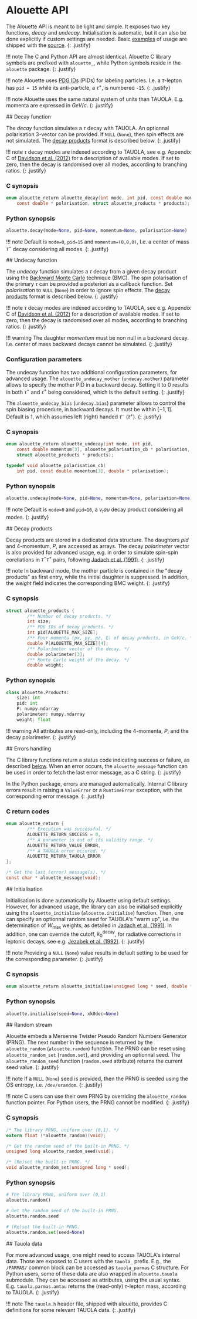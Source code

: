 # Alouette API

The Alouette API is meant to be light and simple. It exposes two key functions,
*decay* and *undecay*. Initialisation is automatic, but it can also be done
explicitly if custom settings are needed. Basic [examples][examples] of usage
are shipped with the [source][alouette_source].
{: .justify}

!!! note
    The C and Python API are almost identical. Alouette C library symbols are
    prefixed with `alouette_`, while Python symbols reside in the `alouette`
    package.
    {: .justify}

!!! note
    Alouette uses [PDG IDs](PID) (PIDs) for labeling particles. I.e.  a
    $\tau$-lepton has `pid = 15` while its anti-particle, a $\tau^+$, is
    numbered `-15`.
    {: .justify}

!!! note
    Alouette uses the same natural system of units than TAUOLA. E.g. momenta
    are expressed in $GeV / c$.
    {: .justify}


<div markdown="1" class="shaded-box fancy">
## Decay function

The *decay* function simulates a $\tau$ decay with TAUOLA. An optionnal
polarisation 3-vector can be provided. If `NULL` (`None`), then spin effects
are not simulated. The [decay products](#decay-products) format is described
below.
{: .justify}

!!! note
    $\tau$ decay modes are indexed according to TAUOLA, see e.g. Appendix C of
    [Davidson et al. (2012)][Davidson2012] for a description of available modes.
    If set to zero, then the decay is randomised over all modes, according to
    branching ratios.
    {: .justify}

### C synopsis

```C
enum alouette_return alouette_decay(int mode, int pid, const double momentum[3],
    const double * polarisation, struct alouette_products * products);
```

### Python synopsis

```Python
alouette.decay(mode=None, pid=None, momentum=None, polarisation=None)
```

!!! note
    Default is `mode=0`, `pid=15` and `momentum=(0,0,0)`, I.e. a center of mass
    $\tau^-$ decay considering all modes.
    {: .justify}
</div>


<div markdown="1" class="shaded-box fancy">
## Undecay function

The *undecay* function simulates a $\tau$ decay from a given decay product
using the [Backward Monte Carlo][BMC] technique (BMC). The spin polarisation of
the primary $\tau$ can be provided a posteriori as a callback function.  Set
*polarisation* to `NULL` (`None`) in order to ignore spin effects. The [decay
products](#decay-products) format is described below.
{: .justify}

!!! note
    $\tau$ decay modes are indexed according to TAUOLA, see e.g. Appendix C of
    [Davidson et al. (2012)][Davidson2012] for a description of available modes.
    If set to zero, then the decay is randomised over all modes, according to
    branching ratios.
    {: .justify}

!!! warning
    The daughter *momentum* must be non null in a backward decay. I.e. center
    of mass backward decays cannot be simulated.
    {: .justify}

### Configuration parameters

The undecay function has two additional configuration parameters, for advanced
usage. The `alouette_undecay_mother` (`undecay.mother`) parameter allows to
specify the mother PID in a backward decay. Setting it to 0 results in both
$\tau^-$ and $\tau^+$ being considered, which is the default setting.
{: .justify}

The `alouette_undecay_bias` (`undecay.bias`) parameter allows to control the
spin biasing procedure, in backward decays. It must be within $[-1, 1]$.
Default is 1, which assumes left (right) handed $\tau^-$ ($\tau^+$).
{: .justify}

### C synopsis

```C
enum alouette_return alouette_undecay(int mode, int pid,
    const double momentum[3], alouette_polarisation_cb * polarisation,
    struct alouette_products * products);

typedef void alouette_polarisation_cb(
    int pid, const double momentum[3], double * polarisation);
```

### Python synopsis

```Python
alouette.undecay(mode=None, pid=None, momentum=None, polarisation=None)
```

!!! note
    Default is `mode=0` and `pid=16`, a $\nu_tau$ decay product considering all
    modes.
    {: .justify}
</div>


<div markdown="1" class="shaded-box fancy">
## Decay products

Decay products are stored in a dedicated data structure. The daughters *pid*
and 4-momentum, *P*, are accessed as arrays. The decay *polarimeter* vector is
also provided for advanced usage, e.g. in order to simulate spin-spin
corellations in $\tau^-\tau^+$ pairs, following [Jadach et al.
(1991)][Jadach1991].
{: .justify}

!!! note
    In backward mode, the mother particle is contained in the "decay products"
    as first entry, while the initial daughter is suppressed. In addition, the
    *weight* field indicates the corresponding BMC weight.
    {: .justify}

### C synopsis

```C
struct alouette_products {
        /** Number of decay products. */
        int size;
        /** PDG IDs of decay products. */
        int pid[ALOUETTE_MAX_SIZE];
        /** Four momenta (px, py, pz, E) of decay products, in GeV/c. */
        double P[ALOUETTE_MAX_SIZE][4];
        /** Polarimeter vector of the decay. */
        double polarimeter[3];
        /** Monte Carlo weight of the decay. */
        double weight;
```

### Python synopsis

```Python
class alouette.Products:
    size: int
    pid: int
    P: numpy.ndarray
    polarimeter: numpy.ndarray
    weight: float
```

!!! warning
    All attributes are read-only, including the 4-momenta, *P*, and the decay
    polarimeter.
    {: .justify}
</div>


<div markdown="1" class="shaded-box fancy">
## Errors handling

The C library functions return a status code indicating success or failure, as
described [below](#c-return-codes). When an error occurs, the `alouette_message`
function can be used in order to fetch the last error message, as a C string.
{: .justify}

In the Python package, errors are managed automatically. Internal C library
errors result in raising a `ValueError` or a `RuntimeError` exception, with
the corresponding error message.
{: .justify}

### C return codes

```C
enum alouette_return {
        /** Execution was successful. */
        ALOUETTE_RETURN_SUCCESS = 0,
        /** A parameter is out of its validity range. */
        ALOUETTE_RETURN_VALUE_ERROR,
        /** A TAUOLA error occured. */
        ALOUETTE_RETURN_TAUOLA_ERROR
};

/* Get the last (error) message(s). */
const char * alouette_message(void);
```
</div>


<div markdown="1" class="shaded-box fancy">
## Initialisation

Initialisation is done automatically by Alouette using default settings.
However, for advanced usage, the library can also be initialised explicitly
using the `alouette_initialise` (`alouette.initialise`) function. Then, one can
specify an optionnal random seed for TAUOLA's "warm up", i.e. the determination
of $W_\text{max}$ weights, as detailed in [Jadach et al. (1991)][Jadach1991].
In addition, one can override the cutoff, $k_0^\text{decay}$, for radiative
corrections in leptonic decays, see e.g. [Jezabek et al. (1992)][Jezabek1992].
{: .justify}

!!! note
    Providing a `NULL` (`None`) value results in default setting to be used for
    the corresponding parameter.
    {: .justify}

### C synopsis

```C
enum alouette_return alouette_initialise(unsigned long * seed, double * xk0dec);
```

### Python synopsis

```Python
alouette.initialise(seed=None, xk0dec=None)
```
</div>


<div markdown="1" class="shaded-box fancy">
## Random stream

Alouette embeds a Mersenne Twister Pseudo Random Numbers Generator (PRNG). The
next number in the sequence is returned by the `alouette_random`
(`alouette.random`) function. The PRNG can be reset using `alouette_random_set`
(`random.set`), and providing an optionnal seed. The `alouette_random_seed`
function (`random.seed` attribute) returns the current seed value.
{: .justify}

!!! note
    If a `NULL` (`None`) seed is provided, then the PRNG is seeded using the
    OS entropy, i.e. `/dev/urandom`.
    {: .justify}

!!! note
    C users can use their own PRNG by overriding the `alouette_random` function
    pointer. For Python users, the PRNG cannot be modified.
    {: .justify}

### C synopsis

```C
/* The library PRNG, uniform over (0,1). */
extern float (*alouette_random)(void);

/* Get the random seed of the built-in PRNG. */
unsigned long alouette_random_seed(void);

/* (Re)set the built-in PRNG. */
void alouette_random_set(unsigned long * seed);
```

### Python synopsis

```Python
# The library PRNG, uniform over (0,1).
alouette.random()

# Get the random seed of the built-in PRNG.
alouette.random.seed

# (Re)set the built-in PRNG.
alouette.random.set(seed=None)
```
</div>


<div markdown="1" class="shaded-box fancy">
## Tauola data

For more advanced usage, one might need to access TAUOLA's internal data. Those
are exposed to C users with the `tauola_` prefix. E.g., the `/PARMAS/` common
block can be accessed as `tauola_parmas` C structure. For Python users, some of
these data are also wrapped in `alouette.tauola` submodule. They can be
accessed as attributes, using the usual syntax. E.g. `tauola.parmas.amtau`
returns the (read-only) $\tau$-lepton mass, according to TAUOLA.
{: .justify}

!!! note
    The `tauola.h` header file, shipped with alouette, provides C definitions
    for some relevant TAUOLA data.
    {: .justify}
</div>


[alouette_source]: https://github.com/niess/alouette
[BMC]: https://arxiv.org/abs/1705.05636
[Davidson2012]: http://doi.org/10.1016/j.cpc.2011.12.009
[examples]: https://github.com/niess/alouette/tree/master/examples
[Jadach1991]: http://doi.org/10.1016/0010-4655(91)90038-m
[Jezabek1992]: https://doi.org/10.1016/0010-4655(92)90092-D
[PID]: https://pdg.lbl.gov/2021/reviews/rpp2020-rev-monte-carlo-numbering.pdf
